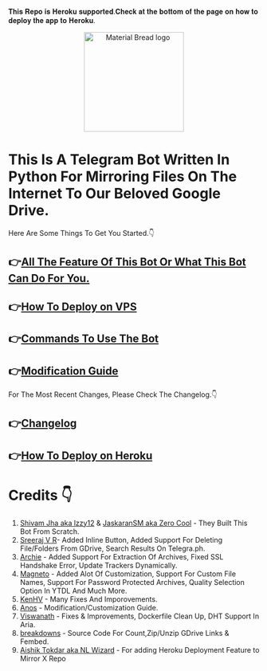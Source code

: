  
 𝐓𝐡𝐢𝐬 𝐑𝐞𝐩𝐨 𝐢𝐬 𝐇𝐞𝐫𝐨𝐤𝐮 𝐬𝐮𝐩𝐩𝐨𝐫𝐭𝐞𝐝.𝐂𝐡𝐞𝐜𝐤 𝐚𝐭 𝐭𝐡𝐞 𝐛𝐨𝐭𝐭𝐨𝐦 𝐨𝐟 𝐭𝐡𝐞 𝐩𝐚𝐠𝐞 𝐨𝐧 𝐡𝐨𝐰 𝐭𝐨 𝐝𝐞𝐩𝐥𝐨𝐲 𝐭𝐡𝐞 𝐚𝐩𝐩 𝐭𝐨 𝐇𝐞𝐫𝐨𝐤𝐮.
 
 <p align="center">
  <img width="200" src="https://media4.giphy.com/media/1jWAx072bAJwMebcl7/200w.gif?cid=82a1493bnsutnhqk7gyyjf1k0m8rbad3qp6t6gan3zf9vr6b&rid=200w.gif" alt="Material Bread logo">
</p> 


<p align="center">

# This Is A Telegram Bot Written In Python For Mirroring Files On The Internet To Our Beloved Google Drive.
</p>

Here Are Some Things To Get You Started.👇


## 👉[All The Feature Of This Bot Or What This Bot Can Do For You.](https://github.com/iamLiquidX/MirrorX/wiki/Feature-Or-What-This-Bot-Can-Do)

## 👉[How To Deploy on VPS](https://github.com/iamLiquidX/MirrorX/wiki/How-To-Deploy)

## 👉[Commands To Use The Bot](https://github.com/iamLiquidX/MirrorX/wiki/Commands-To-Use-This-Bot)

## 👉[Modification Guide](https://github.com/iamLiquidX/MirrorX/wiki/Modification)


For The Most Recent Changes, Please Check The Changelog.👇

## 👉[Changelog](https://github.com/iamLiquidX/MirrorX/wiki/Changelog)

## 👉[How To Deploy on Heroku](https://telegra.ph/How-to-Deploy-Mirror-Heroku-X-on-Heroku-08-22)

# Credits 👇

1. [Shivam Jha aka lzzy12](https://github.com/lzzy12) & [JaskaranSM aka Zero Cool](https://github.com/jaskaranSM) - They Built This Bot From Scratch. 
2. [Sreeraj V R](https://github.com/SVR666)- Added Inline Button, Added Support For Deleting File/Folders From GDrive, Search Results On Telegra.ph.
3. [Archie](https://github.com/archie9211) - Added Support For Extraction Of Archives, Fixed SSL Handshake Error, Update Trackers Dynamically.
4. [Magneto](https://github.com/magneto261290) - Added Alot Of Customization, Support For Custom File Names, Support For Password Protected Archives, Quality Selection Option In YTDL And Much More.
5. [KenHV](https://github.com/KenHV) - Many Fixes And Imporovements.
6. [Anos](https://github.com/destiny6520) - Modification/Customization Guide.
7. [Viswanath](https://github.com/nenokkadine) - Fixes & Improvements, Dockerfile Clean Up, DHT Support In Aria.  
8. [breakdowns](https://github.com/breakdowns) - Source Code For Count,Zip/Unzip GDrive Links & Fembed.
9. [Aishik Tokdar aka NL Wizard](https://github.com/aishik2005) - For adding Heroku Deployment Feature to Mirror X Repo
